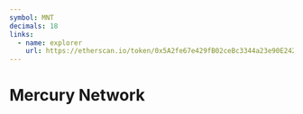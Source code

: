 ```yaml
---
symbol: MNT
decimals: 18
links:
  - name: explorer
    url: https://etherscan.io/token/0x5A2fe67e429fB02ceBc3344a23e90E242263205D
---
```


# Mercury Network

